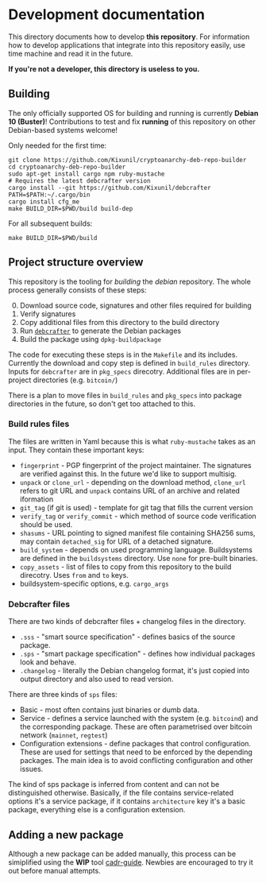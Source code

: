# Development documentation

This directory documents how to develop **this repository**.
For information how to develop applications that integrate into this repository easily,
use time machine and read it in the future.

**If you're not a developer, this directory is useless to you.**

## Building

The only officially supported OS for building and running is currently **Debian 10 (Buster)**!
Contributions to test and fix **running** of this repository on other Debian-based systems welcome!

Only needed for the first time:

```
git clone https://github.com/Kixunil/cryptoanarchy-deb-repo-builder
cd cryptoanarchy-deb-repo-builder
sudo apt-get install cargo npm ruby-mustache
# Requires the latest debcrafter version
cargo install --git https://github.com/Kixunil/debcrafter
PATH=$PATH:~/.cargo/bin
cargo install cfg_me
make BUILD_DIR=$PWD/build build-dep
```

For all subsequent builds:
```
make BUILD_DIR=$PWD/build
```

## Project structure overview

This repository is the tooling for *building* the *debian* repository.
The whole process generally consists of these steps:

0. Download source code, signatures and other files required for building
1. Verify signatures
2. Copy additional files from this directory to the build directory
3. Run [`debcrafter`](https://github.com/Kixunil/debcrafter/) to generate the Debian packages
4. Build the package using `dpkg-buildpackage`

The code for executing these steps is in the `Makefile` and its includes.
Currently the download and copy step is defined in `build_rules` directory.
Inputs for `debcrafter` are in `pkg_specs` direcotry.
Additional files are in per-project directories (e.g. `bitcoin/`)

There is a plan to move files in `build_rules` and `pkg_specs` into package directories in the future, so don't get too attached to this.

### Build rules files

The files are written in Yaml because this is what `ruby-mustache` takes as an input.
They contain these important keys:

* `fingerprint` - PGP fingerprint of the project maintainer.
                  The signatures are verified against this.
                  In the future we'd like to support multisig.
* `unpack` or `clone_url` - depending on the download method, `clone_url` refers to git URL and `unpack` contains URL of an archive and related iformation
* `git_tag` (if git is used) - template for git tag that fills the current version
* `verify_tag` or `verify_commit` - which method of source code verification should be used.
* `shasums` - URL pointing to signed manifest file containing SHA256 sums, may contain `detached_sig` for URL of a detached signature.
* `build_system` - depends on used programming language. Buildsystems are defined in the `buildsystems` directory. Use `none` for pre-built binaries.
* `copy_assets` - list of files to copy from this repository to the build direcotry. Uses `from` and `to` keys.
* buildsystem-specific options, e.g. `cargo_args`

### Debcrafter files

There are two kinds of debcrafter files + changelog files in the directory.

* `.sss` - "smart source specification" - defines basics of the source package.
* `.sps` - "smart package specification" - defines how individual packages look and behave.
* `.changelog` - literally the Debian changelog format, it's just copied into output directory and also used to read version.

There are three kinds of `sps` files:

* Basic - most often contains just binaries or dumb data.
* Service - defines a service launched with the system (e.g. `bitcoind`) and the corresponding package.
            These are often parametrised over bitcoin network (`mainnet`, `regtest`)
* Configuration extensions - define packages that control configuration.
                             These are used for settings that need to be enforced by the depending packages.
			     The main idea is to avoid conflicting configuration and other issues.

The kind of sps package is inferred from content and can not be distinguished otherwise.
Basically, if the file contains service-related options it's a service package,
if it contains `architecture` key it's a basic package,
everything else is a configuration extension.

## Adding a new package

Although a new package can be added manually, this process can be simiplified using the **WIP** tool [cadr-guide](https://github.com/debian-cryptoanarchy/cadr-guide).
Newbies are encouraged to try it out before manual attempts.
